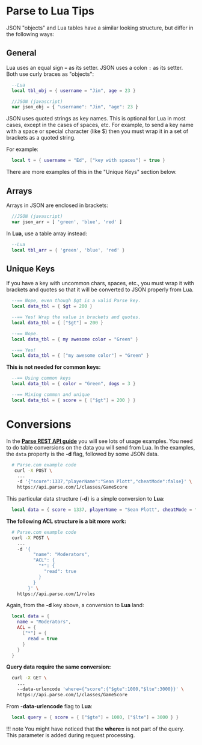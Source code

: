 # Parse to Lua Tips

JSON "objects" and Lua tables have a similar looking structure, but differ in the following ways:

## General

Lua uses an equal sign `=` as its setter. JSON uses a colon `:` as its setter. Both use curly braces as "objects":

```lua
  --Lua
  local tbl_obj = { username = "Jim", age = 23 }
```

```javascript
  //JSON (javascript)
  var json_obj = { "username": "Jim", "age": 23 }
```

JSON uses quoted strings as key names. This is optional for Lua in most cases, except in the cases of spaces, etc. For example, to send a key name with a space or special character (like $) then you must wrap it in a set of brackets as a quoted string.

For example:

```lua
  local t = { username = "Ed", ["key with spaces"] = true }
```

There are more examples of this in the "Unique Keys" section below.

## Arrays

Arrays in JSON are enclosed in brackets:

```javascript
  //JSON (javascript)
  var json_arr = [ 'green', 'blue', 'red' ]
```
In __Lua__, use a table array instead:

```lua
  --Lua
  local tbl_arr = { 'green', 'blue', 'red' }
```

## Unique Keys

If you have a key with uncommon chars, spaces, etc., you must wrap it with brackets and quotes so that it will be converted to JSON properly from Lua.

```lua
  --== Nope, even though $gt is a valid Parse key.
  local data_tbl = { $gt = 200 }

  --== Yes! Wrap the value in brackets and quotes.
  local data_tbl = { ["$gt"] = 200 }
```

```lua
  --== Nope.
  local data_tbl = { my awesome color = "Green" }

  --== Yes!
  local data_tbl = { ["my awesome color"] = "Green" }
```

__This is not needed for common keys:__

```lua
  --== Using common keys
  local data_tbl = { color = "Green", dogs = 3 }

  --== Mixing common and unique
  local data_tbl = { score = { ["$gt"] = 200 } }
```

# Conversions

In the [__Parse REST API guide__](https://www.parse.com/docs/rest/guide) you will see lots of usage examples. You need to do table conversions on the data you will send from Lua. In the examples, the `data` property is the __-d__ flag, followed by some JSON data.

```bash
  # Parse.com example code
   curl -X POST \
    ...
    -d '{"score":1337,"playerName":"Sean Plott","cheatMode":false}' \
    https://api.parse.com/1/classes/GameScore
```
This particular data structure (__-d__) is a simple conversion to __Lua__:

```lua
  local data = { score = 1337, playerName = "Sean Plott", cheatMode = false }
```
__The following ACL structure is a bit more work:__

```bash
  # Parse.com example code
  curl -X POST \
    ...
    -d '{
          "name": "Moderators",
          "ACL": {
            "*": {
              "read": true
            }
          }
        }' \
    https://api.parse.com/1/roles
```
Again, from the __-d__ key above, a conversion to __Lua__ land:

```lua
  local data = {
    name = "Moderators",
    ACL = {
      ["*"] = {
        read = true
      }
    }
  }
```
__Query data require the same conversion:__

```bash
  curl -X GET \
    ...
    --data-urlencode 'where={"score":{"$gte":1000,"$lte":3000}}' \
    https://api.parse.com/1/classes/GameScore
```

From __-data-urlencode__ flag to __Lua__:

```lua
  local query = { score = { ["$gte"] = 1000, ["$lte"] = 3000 } }
```

!!! note
    You might have noticed that the __where=__ is not part of the query. This parameter is added during request processing.
